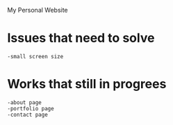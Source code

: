 My Personal Website

# Issues that need to solve
    -small screen size

# Works that still in progrees
    -about page
    -portfolio page
    -contact page